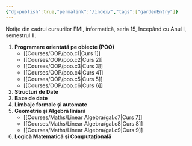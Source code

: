 ```yaml
---
{"dg-publish":true,"permalink":"/index/","tags":["gardenEntry"]}
---
```


Notițe din cadrul cursurilor FMI, informatică, seria 15, începând cu Anul I, semestrul II. 

1. **Programare orientată pe obiecte (POO)**
	- [[Courses/OOP/poo.c1\|Curs 1]]
	- [[Courses/OOP/poo.c2\|Curs 2]]
	- [[Courses/OOP/poo.c3\|Curs 3]]
	- [[Courses/OOP/poo.c4\|Curs 4]]
	- [[Courses/OOP/poo.c5\|Curs 5]]
	- [[Courses/OOP/poo.c6\|Curs 6]]
2. **Structuri de Date** 
3. **Baze de date**
4. **Limbaje formale și automate**
5. **Geometrie și Algebră liniară**
	- [[Courses/Maths/Linear Algebra/gal.c7\|Curs 7]]
	- [[Courses/Maths/Linear Algebra/gal.c8\|Curs 8]]
	- [[Courses/Maths/Linear Algebra/gal.c9\|Curs 9]]
6.  **Logică Matematică și Computațională**
	

